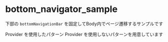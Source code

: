 # bottom_navigator_sample

下部の `bottomNavigationBar` を固定してBody内でページ遷移するサンプルです

Provider を使用したパターン
Provider を使用しないパターンを用意しています